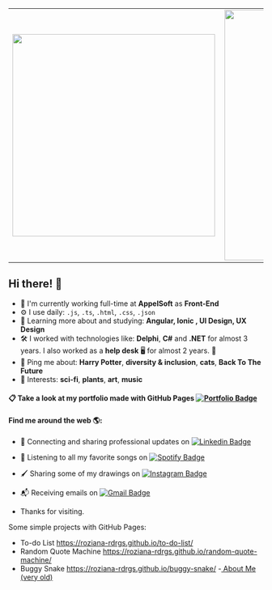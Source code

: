 <!-- ![3255469](https://user-images.githubusercontent.com/19981551/90162385-e961e400-dd6a-11ea-9464-c39df2a503a4.jpg) -->

<center>
  <table>
    <tr>
        <td><img width="400px" align="left" src="https://github-readme-stats.vercel.app/api/top-langs/?username=roziana-rdrgs&hide=html&layout=compact&theme=default" /></td>
        <td><img width="495px" align="left" src="https://github-readme-stats.vercel.app/api?username=roziana-rdrgs&theme=default" /></td>
    </tr>   
  </table>
</center>

<!-- ### Hi there 👋 -->
## Hi there! 👋

- 🏢 I'm currently working full-time at  **AppelSoft** as **Front-End**
- ⚙️ I use daily:  `.js`, `.ts`, `.html`, `.css`, `.json`
- 🌱 Learning more about and studying:  **Angular, Ionic , UI Design, UX Design**
- 🛠️ I worked with technologies like: **Delphi**, **C#** and **.NET** for almost 3 years.  I also worked as a **help desk** 🖥️ for almost 2 years. 🤪
- 💬 Ping me about: **Harry Potter**, **diversity & inclusion**, **cats**, **Back To The Future**
- 💜 Interests: **sci-fi**, **plants**, **art**, **music**

#### 📋 Take a look at my portfolio made with GitHub Pages [![Portfolio Badge](https://img.shields.io/badge/-GitHub-4b195c?style=flat-square&logo=GitHub&logoColor=white&link=https://roziana-rdrgs.github.io/aboutme/)](https://roziana-rdrgs.github.io/aboutme/)

#### Find me around the web 🌎:
- 💼 Connecting and sharing professional updates on  [![Linkedin Badge](https://img.shields.io/badge/-LinkedIn-blue?style=flat-square&logo=Linkedin&logoColor=white&link=https://www.linkedin.com/in/roziana-rdrgs/)](https://www.linkedin.com/in/roziana-rdrgs/)
- 🎵 Listening to all my favorite songs on  [![Spotify Badge](https://img.shields.io/badge/-Spotify-black?style=flat-square&logo=Spotify&logoColor=white&link=https://open.spotify.com/user/roziana_rdgs?si=775zXj3cRG-LtF0ca6QoGg)](https://open.spotify.com/user/roziana_rdgs?si=775zXj3cRG-LtF0ca6QoGg)
- 🖌️ Sharing some of my drawings on  [![Instagram Badge](https://img.shields.io/badge/-Instagram-orange?style=flat-square&logo=Instagram&logoColor=white&link=https://www.instagram.com/rdrgs.ink/)](https://www.instagram.com/rdrgs.ink/)
- 📬 Receiving emails on  [![Gmail Badge](https://img.shields.io/badge/-Gmail-c14438?style=flat-square&logo=Gmail&logoColor=white&link=mailto:pereiraroziana55@gmail.com)](mailto:pereiraroziana55@gmail.com)

 
- Thanks for visiting. 

Some simple projects with GitHub Pages:
- To-do List https://roziana-rdrgs.github.io/to-do-list/
- Random Quote Machine https://roziana-rdrgs.github.io/random-quote-machine/
- Buggy Snake https://roziana-rdrgs.github.io/buggy-snake/
-<a href="https://roziana-rdrgs.github.io/aboutme/"> About Me (very old) </a>
